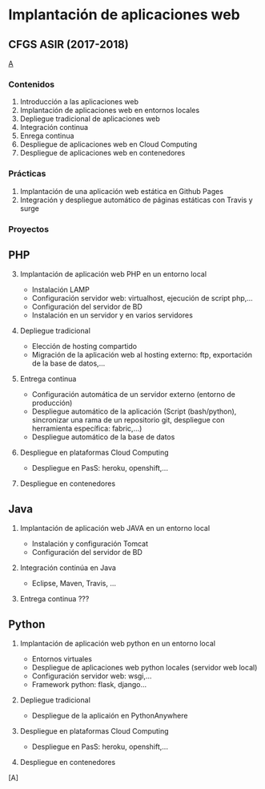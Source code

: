 # Implantación de aplicaciones web
## CFGS ASIR (2017-2018)

[A](#A)

### Contenidos

1. Introducción a las aplicaciones web
2. Implantación de aplicaciones web en entornos locales
3. Depliegue tradicional de aplicaciones web
4. Integración continua 
5. Enrega continua
6. Despliegue de aplicaciones web en Cloud Computing
7. Despliegue de aplicaciones web en contenedores

### Prácticas

1. Implantación de una aplicación web estática en Github Pages
2. Integración y despliegue automático de páginas estáticas con Travis y surge

### Proyectos

## PHP

3. Implantación de aplicación web PHP en un entorno local

	* Instalación LAMP
	* Configuración servidor web: virtualhost, ejecución de script php,...
	* Configuración del servidor de BD
	* Instalación en un servidor y en varios servidores

4. Depliegue tradicional

	* Elección de hosting compartido
	* Migración de la aplicación web al hosting externo: ftp, exportación de la base de datos,...

5. Entrega continua

	* Configuración automática de un servidor externo (entorno de producción)
	* Despliegue automático de la aplicación (Script (bash/python), sincronizar una rama de un repositorio git, despliegue con herramienta específica: fabric,...)
	* Despliegue automático de la base de datos

6. Despliegue en plataformas Cloud Computing

	* Despliegue en PasS: heroku, openshift,...

5. Despliegue en contenedores

## Java

1. Implantación de aplicación web JAVA en un entorno local

	* Instalación y configuración Tomcat
	* Configuración del servidor de BD
	
2. Integración continúa en Java

	* Eclipse, Maven, Travis, ...
	
3. Entrega continua ???

## Python

1. Implantación de aplicación web python en un entorno local

	* Entornos virtuales
	* Despliegue de aplicaciones web python locales (servidor web local)
	* Configuración servidor web: wsgi,...
	* Framework python: flask, django...

2. Depliegue tradicional

	* Despliegue de la aplicaión en PythonAnywhere

4. Despliegue en plataformas Cloud Computing

	* Despliegue en PasS: heroku, openshift,...

5. Despliegue en contenedores



[A]

